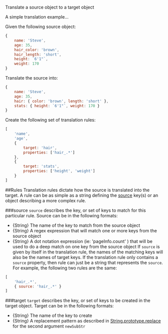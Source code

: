Translate a source object to a target object

A simple translation example...

Given the following source object:
```javascript
{
    name: 'Steve',
    age: 35,
    hair_color: 'brown',
    hair_length: 'short',
    height: `6'1"`,
    weight: 170    
}
```
Translate the source into: 
```javascript
{
    name: 'Steve',
    age: 35,
    hair: { color: 'brown', length: 'short' },
    stats: { height: `6'1"`, weight: 170 }
}
```

Create the following set of translation rules:
```javascript
[
    'name',
    'age',
    {
        target: 'hair',
        properties: ['hair_.*']        
    },
    {
        target: 'stats',
        properties: ['height', 'weight']
    }
]
```

##Rules
Translation rules dictate how the source is translated into the target. A rule can be as simple as a string defining the [source](#source) key(s) or an object describing a more complex rule.

###source<a name="source"></a>
`source` describes the key, or set of keys to match for this particular rule. Source can be in the following formats:
* {String} The name of the key to match from the source object
* {String} A regex expression that will match one or more keys from the source object
* {String} A dot notation expression (ie: 'pageInfo.count' ) that will be used to do a deep match on one key from the source object
If `source` is given by itself in the translation rule, the names of the matching keys will also be the names of target keys.
If the translation rule only contains a `source` property, then rule can just be a string that represents the `source`. For example, the following two rules are the same:
```javascript
[
    'hair_.*',
    { source: 'hair_.*' }
]
```

###target<a name="target"></a>
`target` describes the key, or set of keys to be created in the target object. Target can be in the following formats:
* {String} The name of the key to create
* {String} A replacement pattern as described in [String.prototype.replace](https://developer.mozilla.org/en-US/docs/Web/JavaScript/Reference/Global_Objects/String/replace#Specifying_a_string_as_a_parameter) for the second argument `newSubStr`
